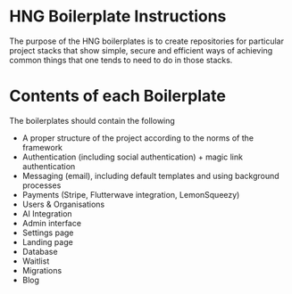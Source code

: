# HNG Boilerplate Instructions

The purpose of the HNG boilerplates is to create repositories for particular project stacks that show simple, secure and efficient ways of achieving common things that one tends to need to do in those stacks.

# Contents of each Boilerplate

The boilerplates should contain the following

- A proper structure of the project according to the norms of the framework
- Authentication (including social authentication) + magic link authentication
- Messaging (email), including default templates and using background processes
- Payments (Stripe, Flutterwave integration, LemonSqueezy)
- Users & Organisations
- AI Integration
- Admin interface
- Settings page
- Landing page
- Database
- Waitlist
- Migrations
- Blog
